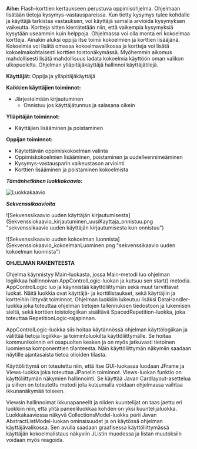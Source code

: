 **Aihe:** Flash-korttien kertaukseen perustuva oppimisohjelma. Ohjelmaan lisätään tietoja kysymys-vastauspareissa. Kun tietty kysymys tulee kohdalle ja käyttäjä tarkistaa vastauksen, voi käyttäjä samalla arvioida kysymyksen vaikeutta. Kortteja sitten kierrätetään niin, että vaikempia kysymyksiä kysytään useammin kuin helppoja. Ohjelmassa voi olla monta eri kokoelmaa kortteja. Ainakin aluksi oppija itse toimii kokoelmien ja korttien lisääjänä. Kokoelmia voi lisätä omassa kokoelmavalikossa ja kortteja voi lisätä kokoelmakohtaisesti korttien toistonäkymässä. Myöhemmin aikomus mahdollisesti lisätä mahdollisuus ladata kokoelmia käyttöön oman valikon ulkopuolelta. Ohjelman ylläpitäjäkäyttäjä hallinnoi käyttäjätilejä.

**Käyttäjät:** Oppija ja ylläpitäjäkäyttäjä

**Kaikkien käyttäjien toiminnot:** 
- Järjestelmään kirjautuminen
  - Onnistuu jos käyttäjätunnus ja salasana oikein

**Ylläpitäjän toiminnot:** 
- Käyttäjien lisääminen ja poistaminen

**Oppijan toiminnot:** 
- Käytettävän oppimiskokoelman valinta
- Oppimiskokoelmien lisääminen, poistaminen ja uudelleennimeäminen
- Kysymys-vastausparin vaikeustason arviointi
- Korttien lisääminen ja poistaminen kokoelmista

***Tämänhetkinen luokkakaavio:***

![Luokkakaavio](Luokkakaavio.png "Luokkakaavio")

***Sekvenssikaavioita***

![Sekvenssikaavio uuden käyttäjän kirjautumisesta] (Sekvenssiokaavio_kirjautuminen_uusiKayttaja_onnistuu.png "sekvenssikaavio uuden käyttäjän kirjautumisesta kun onnistuu")


![Sekvenssikaavio uuden kokoelman luonnista] (Sekvenssiokaavio_kokoelmanLuominen.png "sekvenssikaavio uuden kokoelman luonnista")

**OHJELMAN RAKENTEESTA**

Ohjelma käynnistyy Main-luokasta, jossa Main-metodi luo ohjelman logiikkaa hallinnoivan AppControlLogic-luokan ja kutsuu sen start() metodia. AppControlLogic luo ja käynnistää käyttöliittymän sekä muut tarvittavat luokat. Näitä luokkia ovat käyttäjä- ja korttilistaukset, sekä käyttäjiin ja kortteihin liittyvät toiminnot. Ohjelman luokkiin lukeutuu lisäksi DataHandler-luokka joka toteuttaa ohjelman tietojen tallennuksen tiedostoon ja lukemisen sieltä, sekä korttien toistologiikan sisältävä SpacedRepetition-luokka, joka toteuttaa RepetitionLogic-rajapinnan.

AppControlLogic-luokka siis hoitaa käytännössä ohjelman käyttölogiikan ja välittää tietoja logiikka- ja toimintoluokilta käyttöliittymälle. Se hoitaa kommunikoinnin eri osapuolten kesken ja on myös jatkuvasti tietoinen luomiensa komponenttien tilanteesta. Näin käyttöliittymän näkymiin saadaan näytille ajantasaista tietoa olioiden tilasta.

Käyttöliittymä on toteutettu niin, että itse GUI-luokassa luodaan JFrame ja Views-luokka joka toteuttaa JPanelin toiminnot. Views-luokan funktio on käyttöliittymän näkymien hallinnointi. Se käyttää Javan Cardlayout-asettelua ja siihen on toteutettu metodi jota kutsumalla voidaan ohjelmassa vaihtaa ikkunanäkymää toiseen.

Viewsin hallinnoimat ikkunapaneelit ja niiden kuuntelijat on taas jaettu eri luokkiin niin, että yhtä paneeliluokkaa kohden on yksi kuuntelijaluokka. Luokkakaaviossa näkyvä CollectionsModel-luokka perii Javan AbstractListModel-luokan ominaisuudet ja on käytössä ohjelman käyttäjävalikossa. Sen avulla saadaan graafisessa käyttöliittymässä käyttäjän kokoelmalistaus näkyviin JListin muodossa ja listan muutoksiin voidaan myös reagoida.
